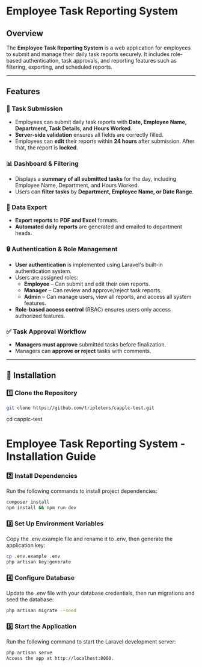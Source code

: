 # Employee Task Reporting System

## Overview
The **Employee Task Reporting System** is a web application for employees to submit and manage their daily task reports securely. It includes role-based authentication, task approvals, and reporting features such as filtering, exporting, and scheduled reports.

---

## Features

### 📝 Task Submission
- Employees can submit daily task reports with **Date, Employee Name, Department, Task Details, and Hours Worked**.
- **Server-side validation** ensures all fields are correctly filled.
- Employees can **edit** their reports within **24 hours** after submission. After that, the report is **locked**.

### 📊 Dashboard & Filtering
- Displays a **summary of all submitted tasks** for the day, including Employee Name, Department, and Hours Worked.
- Users can **filter tasks** by **Department, Employee Name, or Date Range**.

### 📂 Data Export
- **Export reports** to **PDF and Excel** formats.
- **Automated daily reports** are generated and emailed to department heads.

### 🔒 Authentication & Role Management
- **User authentication** is implemented using Laravel's built-in authentication system.
- Users are assigned roles:  
  - **Employee** – Can submit and edit their own reports.  
  - **Manager** – Can review and approve/reject task reports.  
  - **Admin** – Can manage users, view all reports, and access all system features.  
- **Role-based access control** (RBAC) ensures users only access authorized features.

### ✅ Task Approval Workflow
- **Managers must approve** submitted tasks before finalization.
- Managers can **approve or reject** tasks with comments.

---

## 🔧 Installation

### **1️⃣ Clone the Repository**
```sh
git clone https://github.com/tripletens/capplc-test.git
```

cd capplc-test
# Employee Task Reporting System - Installation Guide

### **2️⃣ Install Dependencies**
Run the following commands to install project dependencies:

```sh
composer install
npm install && npm run dev
```

###  **3️⃣ Set Up Environment Variables**
Copy the .env.example file and rename it to .env, then generate the application key:

```sh
cp .env.example .env
php artisan key:generate
```
###  4️⃣ Configure Database
Update the .env file with your database credentials, then run migrations and seed the database:

```sh
php artisan migrate --seed
```
###  5️⃣ Start the Application
Run the following command to start the Laravel development server:

```sh
php artisan serve
Access the app at http://localhost:8000.
```